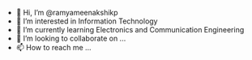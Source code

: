 - 👋 Hi, I’m @ramyameenakshikp
- 👀 I’m interested in Information Technology   
- 🌱 I’m currently learning Electronics and Communication Engineering
- 💞️ I’m looking to collaborate on ...
- 📫 How to reach me ...

<!---
ramyameenakshikp/ramyameenakshikp is a ✨ special ✨ repository because its `README.md` (this file) appears on your GitHub profile.
You can click the Preview link to take a look at your changes.
--->
